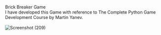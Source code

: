  Brick Breaker Game <br>
I have developed this Game with reference to The Complete Python Game Development Course by Martin Yanev.
<br><br>
![Screenshot (209)](https://user-images.githubusercontent.com/71587540/117607613-6e98ee80-b16d-11eb-8335-e14c7df33afb.png)
